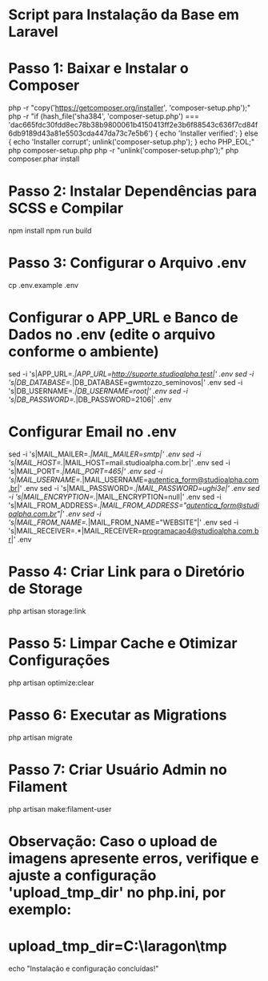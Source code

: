 # Script para Instalação da Base em Laravel

# Passo 1: Baixar e Instalar o Composer

php -r "copy('https://getcomposer.org/installer', 'composer-setup.php');"
php -r "if (hash_file('sha384', 'composer-setup.php') === 'dac665fdc30fdd8ec78b38b9800061b4150413ff2e3b6f88543c636f7cd84f6db9189d43a81e5503cda447da73c7e5b6') { echo 'Installer verified'; } else { echo 'Installer corrupt'; unlink('composer-setup.php'); } echo PHP_EOL;"
php composer-setup.php
php -r "unlink('composer-setup.php');"
php composer.phar install

# Passo 2: Instalar Dependências para SCSS e Compilar

npm install
npm run build

# Passo 3: Configurar o Arquivo .env

cp .env.example .env

# Configurar o APP_URL e Banco de Dados no .env (edite o arquivo conforme o ambiente)

sed -i 's|APP_URL=._|APP_URL=http://suporte.studioalpha.test|' .env
sed -i 's|DB_DATABASE=._|DB_DATABASE=gwmtozzo_seminovos|' .env
sed -i 's|DB_USERNAME=._|DB_USERNAME=root|' .env
sed -i 's|DB_PASSWORD=._|DB_PASSWORD=2106|' .env

# Configurar Email no .env

sed -i 's|MAIL_MAILER=._|MAIL_MAILER=smtp|' .env
sed -i 's|MAIL_HOST=._|MAIL_HOST=mail.studioalpha.com.br|' .env
sed -i 's|MAIL_PORT=._|MAIL_PORT=465|' .env
sed -i 's|MAIL_USERNAME=._|MAIL_USERNAME=autentica_form@studioalpha.com.br|' .env
sed -i 's|MAIL_PASSWORD=._|MAIL_PASSWORD=ughi3e|' .env
sed -i 's|MAIL_ENCRYPTION=._|MAIL_ENCRYPTION=null|' .env
sed -i 's|MAIL_FROM_ADDRESS=._|MAIL_FROM_ADDRESS="autentica_form@studioalpha.com.br"|' .env
sed -i 's|MAIL_FROM_NAME=._|MAIL_FROM_NAME="WEBSITE"|' .env
sed -i 's|MAIL_RECEIVER=.\*|MAIL_RECEIVER=programacao4@studioalpha.com.br|' .env

# Passo 4: Criar Link para o Diretório de Storage

php artisan storage:link

# Passo 5: Limpar Cache e Otimizar Configurações

php artisan optimize:clear

# Passo 6: Executar as Migrations

php artisan migrate

# Passo 7: Criar Usuário Admin no Filament

php artisan make:filament-user

# Observação: Caso o upload de imagens apresente erros, verifique e ajuste a configuração 'upload_tmp_dir' no php.ini, por exemplo:

# upload_tmp_dir=C:\laragon\tmp

echo "Instalação e configuração concluídas!"
